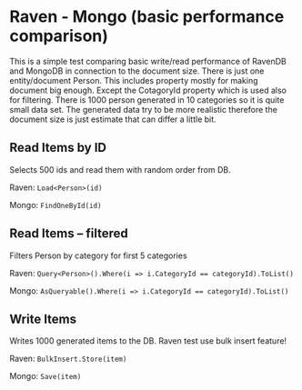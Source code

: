 Raven - Mongo (basic performance comparison)
============
This is a simple test comparing basic write/read performance of RavenDB and MongoDB in connection to the document size.
There is just one entity/document Person. This includes property mostly for making document big enough. Except the CotagoryId property which is used also for filtering.
There is 1000 person generated in 10 categories so it is quite small data set. The generated data try to be more realistic therefore the document size is just estimate that can differ a little bit.

Read Items by ID
----------------
Selects 500 ids and read them with random order from DB. 

Raven: `Load<Person>(id)`

Mongo: `FindOneById(id)`

Read Items – filtered
---------------------
Filters Person by category for first 5 categories 

Raven: `Query<Person>().Where(i => i.CategoryId == categoryId).ToList()`

Mongo: `AsQueryable().Where(i => i.CategoryId == categoryId).ToList()`

Write Items
-----------
Writes 1000 generated items to the DB. Raven test use bulk insert feature!

Raven: `BulkInsert.Store(item)`

Mongo: `Save(item)`
